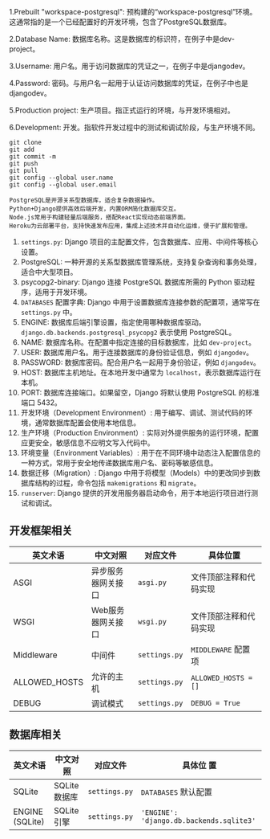 <!-- 杨常佑  术语词汇表 -->
1.Prebuilt "workspace-postgresql": 预构建的“workspace-postgresql”环境。这通常指的是一个已经配置好的开发环境，包含了PostgreSQL数据库。

2.Database Name: 数据库名称。这是数据库的标识符，在例子中是dev-project。

3.Username: 用户名。用于访问数据库的凭证之一，在例子中是djangodev。

4.Password: 密码。与用户名一起用于认证访问数据库的凭证，在例子中也是djangodev。

5.Production project: 生产项目。指正式运行的环境，与开发环境相对。

6.Development: 开发。指软件开发过程中的测试和调试阶段，与生产环境不同。
<!--杨常佑   术词汇表  -->


<!--赵毅的项目术语表-->
    git clone
    git add  
    git commit -m 
    git push
    git pull
    git config --global user.name
    git config --global user.email 

    PostgreSQL是开源关系型数据库，适合复杂数据操作。
    Python+Django提供高效后端开发，内置ORM简化数据库交互。
    Node.js常用于构建轻量后端服务，搭配React实现动态前端界面。
    Heroku为云部署平台，支持快速发布应用，集成上述技术并自动化运维，便于扩展和管理。
<!--赵毅的项目术语表-->



<!-- 卢奕成 术语词汇表 -->
1. `settings.py`: Django 项目的主配置文件，包含数据库、应用、中间件等核心设置。
2. PostgreSQL: 一种开源的关系型数据库管理系统，支持复杂查询和事务处理，适合中大型项目。
3. psycopg2-binary: Django 连接 PostgreSQL 数据库所需的 Python 驱动程序，适用于开发环境。
4. `DATABASES` 配置字典: Django 中用于设置数据库连接参数的配置项，通常写在 `settings.py` 中。
5. ENGINE: 数据库后端引擎设置，指定使用哪种数据库驱动。`django.db.backends.postgresql_psycopg2` 表示使用 PostgreSQL。
6. NAME: 数据库名称。在配置中指定连接的目标数据库，比如 `dev-project`。
7. USER: 数据库用户名。用于连接数据库的身份验证信息，例如 `djangodev`。
8. PASSWORD: 数据库密码。配合用户名一起用于身份验证，例如 `djangodev`。
9. HOST: 数据库主机地址。在本地开发中通常为 `localhost`，表示数据库运行在本机。
10. PORT: 数据库连接端口。如果留空，Django 将默认使用 PostgreSQL 的标准端口 5432。
11. 开发环境（Development Environment）: 用于编写、调试、测试代码的环境，通常数据库配置会使用本地信息。
12. 生产环境（Production Environment）: 实际对外提供服务的运行环境，配置应更安全，敏感信息不应明文写入代码中。
13. 环境变量（Environment Variables）: 用于在不同环境中动态注入配置信息的一种方式，常用于安全地传递数据库用户名、密码等敏感信息。
14. 数据迁移（Migration）: Django 中用于将模型（Models）中的更改同步到数据库结构的过程，命令包括 `makemigrations` 和 `migrate`。
15. `runserver`: Django 提供的开发用服务器启动命令，用于本地运行项目进行测试和调试。
<!-- 卢奕成 术语词汇表 -->

<!--叶正艺的项目术语表-->

## 开发框架相关

| 英文术语          | 中文对照             | 对应文件       | 具体位置                     |
|-------------------|----------------------|----------------|------------------------------|
| ASGI             | 异步服务器网关接口   | `asgi.py`      | 文件顶部注释和代码实现       |
| WSGI             | Web服务器网关接口    | `wsgi.py`      | 文件顶部注释和代码实现       |
| Middleware       | 中间件               | `settings.py`  | `MIDDLEWARE` 配置项          |
| ALLOWED_HOSTS    | 允许的主机           | `settings.py`  | `ALLOWED_HOSTS = []`         |
| DEBUG            | 调试模式             | `settings.py`  | `DEBUG = True`               |


## 数据库相关

| 英文术语             | 中文对照          | 对应文件       | 具体位  置                                   |
|----------------------|-------------------|----------------|--------------------------------------------|
| SQLite              | SQLite数据库      | `settings.py`  | `DATABASES` 默认配置                       |
| ENGINE (SQLite)     | SQLite引擎        | `settings.py`  | `'ENGINE': 'django.db.backends.sqlite3'`   |










<!--叶正艺的项目术语表-->
